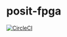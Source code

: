 # posit-fpga
[![CircleCI](https://circleci.com/gh/arunkmv/posit-fpga.svg?style=svg)](https://circleci.com/gh/arunkmv/posit-fpga)
